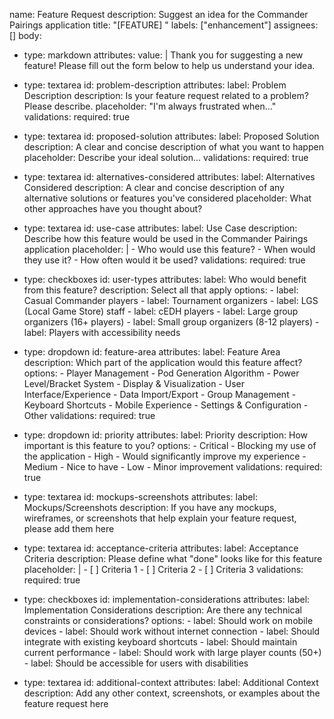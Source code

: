 name: Feature Request
description: Suggest an idea for the Commander Pairings application
title: "[FEATURE] "
labels: ["enhancement"]
assignees: []
body:
  - type: markdown
    attributes:
      value: |
        Thank you for suggesting a new feature! Please fill out the form below to help us understand your idea.

  - type: textarea
    id: problem-description
    attributes:
      label: Problem Description
      description: Is your feature request related to a problem? Please describe.
      placeholder: "I'm always frustrated when..."
    validations:
      required: true

  - type: textarea
    id: proposed-solution
    attributes:
      label: Proposed Solution
      description: A clear and concise description of what you want to happen
      placeholder: Describe your ideal solution...
    validations:
      required: true

  - type: textarea
    id: alternatives-considered
    attributes:
      label: Alternatives Considered
      description: A clear and concise description of any alternative solutions or features you've considered
      placeholder: What other approaches have you thought about?

  - type: textarea
    id: use-case
    attributes:
      label: Use Case
      description: Describe how this feature would be used in the Commander Pairings application
      placeholder: |
        - Who would use this feature?
        - When would they use it?
        - How often would it be used?
    validations:
      required: true

  - type: checkboxes
    id: user-types
    attributes:
      label: Who would benefit from this feature?
      description: Select all that apply
      options:
        - label: Casual Commander players
        - label: Tournament organizers
        - label: LGS (Local Game Store) staff
        - label: cEDH players
        - label: Large group organizers (16+ players)
        - label: Small group organizers (8-12 players)
        - label: Players with accessibility needs

  - type: dropdown
    id: feature-area
    attributes:
      label: Feature Area
      description: Which part of the application would this feature affect?
      options:
        - Player Management
        - Pod Generation Algorithm
        - Power Level/Bracket System
        - Display & Visualization
        - User Interface/Experience
        - Data Import/Export
        - Group Management
        - Keyboard Shortcuts
        - Mobile Experience
        - Settings & Configuration
        - Other
    validations:
      required: true

  - type: dropdown
    id: priority
    attributes:
      label: Priority
      description: How important is this feature to you?
      options:
        - Critical - Blocking my use of the application
        - High - Would significantly improve my experience
        - Medium - Nice to have
        - Low - Minor improvement
    validations:
      required: true

  - type: textarea
    id: mockups-screenshots
    attributes:
      label: Mockups/Screenshots
      description: If you have any mockups, wireframes, or screenshots that help explain your feature request, please add them here

  - type: textarea
    id: acceptance-criteria
    attributes:
      label: Acceptance Criteria
      description: Please define what "done" looks like for this feature
      placeholder: |
        - [ ] Criteria 1
        - [ ] Criteria 2 
        - [ ] Criteria 3
    validations:
      required: true

  - type: checkboxes
    id: implementation-considerations
    attributes:
      label: Implementation Considerations
      description: Are there any technical constraints or considerations?
      options:
        - label: Should work on mobile devices
        - label: Should work without internet connection
        - label: Should integrate with existing keyboard shortcuts
        - label: Should maintain current performance
        - label: Should work with large player counts (50+)
        - label: Should be accessible for users with disabilities

  - type: textarea
    id: additional-context
    attributes:
      label: Additional Context
      description: Add any other context, screenshots, or examples about the feature request here
